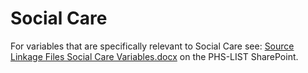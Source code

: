 # Social Care

For variables that are specifically relevant to Social Care see: [Source Linkage Files Social Care Variables.docx](https://scottish.sharepoint.com/:w:/r/sites/PHS-LIST/LearningandDevelopment/Source%20Linkage%20Files%20Social%20Care%20Variables.docx?d=wc5a98ccc3dd04cc99ba9af1e05acf9cf&csf=1&web=1&e=P88Sji) on the PHS-LIST SharePoint.
